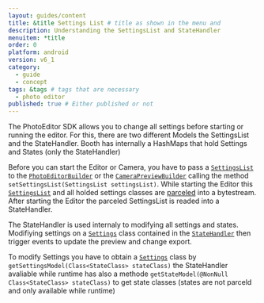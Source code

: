 ```yaml
---
layout: guides/content
title: &title Settings List # title as shown in the menu and 
description: Understanding the SettingsList and StateHandler
menuitem: *title
order: 0
platform: android
version: v6_1
category: 
  - guide
  - concept
tags: &tags # tags that are necessary
  - photo editor 
published: true # Either published or not 
---
```

The PhotoEditor SDK allows you to change all settings before starting or running the editor.
For this, there are two different Models the SettingsList and the StateHandler. Booth has internally a HashMaps that hold Settings and States (only the StateHandler)

Before you can start the Editor or Camera, you have to pass a [`SettingsList`]({{site.baseurl}}/apidocs/{{page.platform}}/{{page.version}}/index.html?ly/img/android/pesdk/backend/model/state/manager/SettingsList.html) to the [`PhotoEditorBuilder`]({{site.baseurl}}/apidocs/{{page.platform}}/{{page.version}}/index.html?ly/img/android/pesdk/ui/activity/PhotoEditorBuilder.html) or the [`CameraPreviewBuilder`]({{site.baseurl}}/apidocs/{{page.platform}}/{{page.version}}/index.html?ly/img/android/pesdk/ui/activity/CameraPreviewBuilder.html) calling the method `setSettingsList(SettingsList settingsList)`.
While starting the Editor this [`SettingsList`]({{site.baseurl}}/apidocs/{{page.platform}}/{{page.version}}/index.html?ly/img/android/pesdk/backend/model/state/manager/SettingsList.html) and all holded settings classes are [parceled](https://developer.android.com/reference/android/os/Parcelable.html) into a bytestream.
After starting the Editor the parceled SettingsList is readed into a StateHandler.

The StateHandler is used internaly to modifying all settings and states. Modifiying settings on a [`Settings`]({{site.baseurl}}/apidocs/{{page.platform}}/{{page.version}}/index.html?ly/img/android/pesdk/backend/model/state/manager/Settings.html) class contained in the [`StateHandler`]({{site.baseurl}}/apidocs/{{page.platform}}/{{page.version}}/index.html?ly/img/android/pesdk/backend/model/state/manager/StateHandler.html) then trigger events to update the preview and change export.

To modify Settings you have to obtain a [`Settings`]({{site.baseurl}}/apidocs/{{page.platform}}/{{page.version}}/index.html?ly/img/android/pesdk/backend/model/state/manager/Settings.html) class by `getSettingsModel(Class<StateClass> stateClass)` the StateHandler avaliable while runtime has also a methode `getStateModel(@NonNull Class<StateClass> stateClass)` to get state classes (states are not parceld and only available while runtime)